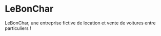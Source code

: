 # LeBonChar
LeBonChar, une entreprise fictive de location et vente de voitures entre particuliers !  

